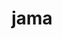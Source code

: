 ---
title: jama
layout: default
categories: [Jamajaoeowelkaaaaaaaaaaaaaaaaaaaaser3]
nav_order: 20
---